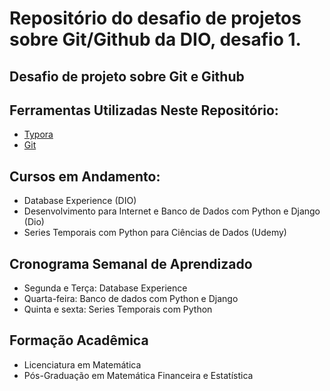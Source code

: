 # Repositório do desafio de projetos sobre Git/Github da DIO, desafio 1.



## Desafio de projeto sobre Git e Github



## Ferramentas Utilizadas Neste Repositório:

* [Typora](https://typora.io/) 
* [Git](https://git-scm.com/) 



## Cursos em Andamento:

* Database Experience (DIO)
* Desenvolvimento para Internet e Banco de Dados com Python e Django (Dio)
* Series Temporais com Python para Ciências de Dados (Udemy)



## Cronograma Semanal de Aprendizado

* Segunda e Terça: Database Experience
* Quarta-feira: Banco de dados com Python e Django
* Quinta e sexta: Series Temporais com Python



## Formação Acadêmica

* Licenciatura em Matemática
* Pós-Graduação em Matemática Financeira e Estatística

